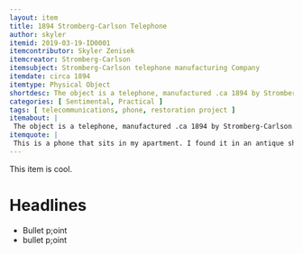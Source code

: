 ```yaml
---
layout: item
title: 1894 Stromberg-Carlson Telephone
author: skyler
itemid: 2019-03-19-ID0001
itemcontributor: Skyler Zenisek
itemcreator: Stromberg-Carlson
itemsubject: Stromberg-Carlson telephone manufacturing Company 
itemdate: circa 1894
itemtype: Physical Object
shortdesc: The object is a telephone, manufactured .ca 1894 by Stromberg-Carlson and restored to working condition by the participant.
categories: [ Sentimental, Practical ]
tags: [ telecommunications, phone, restoration project ]
itemabout: |
 The object is a telephone, manufactured .ca 1894 by Stromberg-Carlson. Both Stromberg and Carlson were employees of the Bell Company before quitting when the initial patents on the telephone expired because they believed that they could make a better telephone. This specific model used the first electromagnetic receiver in history, and used a more robust magneto which produced a higher voltage- making it ideal for use in rural areas along longer phone lines, earning it the nickname, "The Farmer's Friend." For more information on this phone, see [this article by the Western Illinois Museum](https://www.wimuseum.org/stromberg-carlson-telephone/)
itemquote: |
 This is a phone that sits in my apartment. I found it in an antique shop and did light restoration work on it, making it theoretically functional. It's a cool conversation piece in my apartment that has come to be part of my portfolio of restoring antique appliances to working order.
---
```

 
 This item is cool.
 
 # Headlines
 
 - Bullet p;oint
 - bullet p;oint
